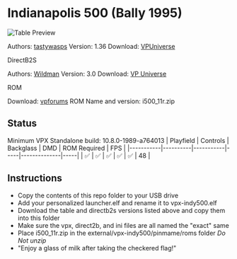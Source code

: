 # Indianapolis 500 (Bally 1995)

![Table Preview]([https://vpuniverse.com/screenshots/monthly_2023_05/screenshot_cabinet.png.793b63839ff2a03468fe1f377a6f77b2.png])

Authors: [tastywasps](https://vpuniverse.com/profile/44724-tastywasps/)
Version: 1.36
Download: [VPUniverse](https://vpuniverse.com/files/file/14539-indianapolis-500-bally-1995/)

DirectB2S

Authors: [Wildman](https://vpuniverse.com/profile/5-wildman/)
Version: 3.0
Download: [VP Universe](https://vpuniverse.com/files/file/3737-indianapolis-500-bally-1995/)

ROM

Download: [vpforums](https://www.vpforums.org/index.php?app=downloads&showfile=1266)
ROM Name and version: i500_11r.zip

## Status 

Minimum VPX Standalone build: 10.8.0-1989-a764013
| Playfield | Controls | Backglass | DMD | ROM Required | FPS | 
|-----------|----------|-----------|-----|--------------|-----|
| :white_check_mark: | :white_check_mark: | :white_check_mark: | :white_check_mark: | :white_check_mark: | 48 |

## Instructions

- Copy the contents of this repo folder to your USB drive
- Add your personalized launcher.elf and rename it to vpx-indy500.elf
- Download the table and directb2s versions listed above and copy them into this folder
- Make sure the vpx, direct2b, and ini files are all named the "exact" same
- Place i500_11r.zip in the external/vpx-indy500/pinmame/roms folder *Do Not unzip*
- "Enjoy a glass of milk after taking the checkered flag!"

